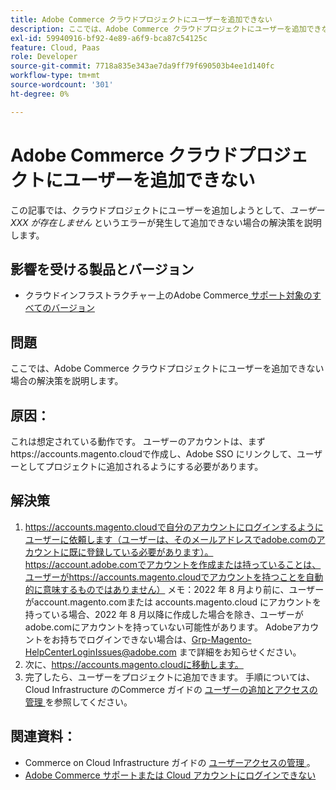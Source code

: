 ```yaml
---
title: Adobe Commerce クラウドプロジェクトにユーザーを追加できない
description: ここでは、Adobe Commerce クラウドプロジェクトにユーザーを追加できない場合の解決策を説明します。
exl-id: 59940916-bf92-4e89-a6f9-bca87c54125c
feature: Cloud, Paas
role: Developer
source-git-commit: 7718a835e343ae7da9ff79f690503b4ee1d140fc
workflow-type: tm+mt
source-wordcount: '301'
ht-degree: 0%

---
```


# Adobe Commerce クラウドプロジェクトにユーザーを追加できない

この記事では、クラウドプロジェクトにユーザーを追加しようとして、*ユーザー XXX が存在しません* というエラーが発生して追加できない場合の解決策を説明します。

## 影響を受ける製品とバージョン

* クラウドインフラストラクチャー上のAdobe Commerce[ サポート対象のすべてのバージョン ](https://magento.com/sites/default/files/magento-software-lifecycle-policy.pdf)

## 問題

ここでは、Adobe Commerce クラウドプロジェクトにユーザーを追加できない場合の解決策を説明します。

## 原因：

これは想定されている動作です。 ユーザーのアカウントは、まずhttps://accounts.magento.cloudで作成し、Adobe SSO にリンクして、ユーザーとしてプロジェクトに追加されるようにする必要があります。

## 解決策

1. https://accounts.magento.cloudで自分のアカウントにログインするようにユーザーに依頼します（ユーザーは、そのメールアドレスでadobe.comのアカウントに既に登録している必要があります）。 https://account.adobe.comでアカウントを作成または持っていることは、ユーザーがhttps://accounts.magento.cloudでアカウントを持つことを自動的に意味するものではありません）
メモ：2022 年 8 月より前に、ユーザーがaccount.magento.comまたは accounts.magento.cloud にアカウントを持っている場合、2022 年 8 月以降に作成した場合を除き、ユーザーがadobe.comにアカウントを持っていない可能性があります。 Adobeアカウントをお持ちでログインできない場合は、[Grp-Magento-HelpCenterLoginIssues@adobe.com](mailto:Grp-Magento-HelpCenterLoginIssues@adobe.com) まで詳細をお知らせください。
1. 次に、https://accounts.magento.cloudに移動します。
1. 完了したら、ユーザーをプロジェクトに追加できます。 手順については、Cloud Infrastructure のCommerce ガイドの [ ユーザーの追加とアクセスの管理 ](https://experienceleague.adobe.com/docs/commerce-cloud-service/user-guide/project/user-access.html#add-users-and-manage-access) を参照してください。

## 関連資料：

* Commerce on Cloud Infrastructure ガイドの [ ユーザーアクセスの管理 ](https://experienceleague.adobe.com/docs/commerce-cloud-service/user-guide/project/user-access.html)。
* [Adobe Commerce サポートまたは Cloud アカウントにログインできない ](https://experienceleague.adobe.com/docs/commerce-knowledge-base/kb/troubleshooting/miscellaneous/unable-to-log-in-to-support-or-cloud-project.html)
